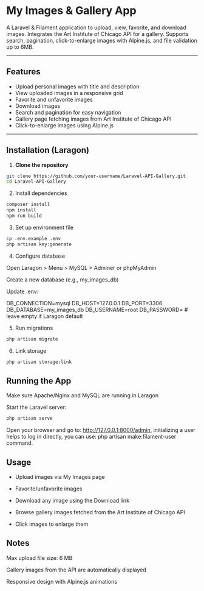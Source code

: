 # My Images & Gallery App

A Laravel & Filament application to upload, view, favorite, and download images. Integrates the Art Institute of Chicago API for a gallery. Supports search, pagination, click-to-enlarge images with Alpine.js, and file validation up to 6MB.

---

## Features

- Upload personal images with title and description  
- View uploaded images in a responsive grid  
- Favorite and unfavorite images  
- Download images  
- Search and pagination for easy navigation  
- Gallery page fetching images from Art Institute of Chicago API  
- Click-to-enlarge images using Alpine.js  

---

## Installation (Laragon)

1. **Clone the repository**  

```bash
git clone https://github.com/your-username/Laravel-API-Gallery.git
cd Laravel-API-Gallery
```

2. Install dependencies

```bash
composer install
npm install
npm run build
```


3. Set up environment file

```bash
cp .env.example .env
php artisan key:generate
```

4. Configure database


Open Laragon > Menu > MySQL > Adminer or phpMyAdmin

Create a new database (e.g., my_images_db)

Update .env:

DB_CONNECTION=mysql
DB_HOST=127.0.0.1
DB_PORT=3306
DB_DATABASE=my_images_db
DB_USERNAME=root
DB_PASSWORD=   # leave empty if Laragon default


5. Run migrations
```bash
php artisan migrate
```

6. Link storage
```bash
php artisan storage:link
```

## Running the App

Make sure Apache/Nginx and MySQL are running in Laragon

Start the Laravel server:

```bash
php artisan serve
```


Open your browser and go to: http://127.0.0.1:8000/admin, initializing a user helps to log in directly, you can use: php artisan make:filament-user command.


## Usage

- Upload images via My Images page

- Favorite/unfavorite images

- Download any image using the Download link

- Browse gallery images fetched from the Art Institute of Chicago API

- Click images to enlarge them

## Notes

Max upload file size: 6 MB

Gallery images from the API are automatically displayed

Responsive design with Alpine.js animations
